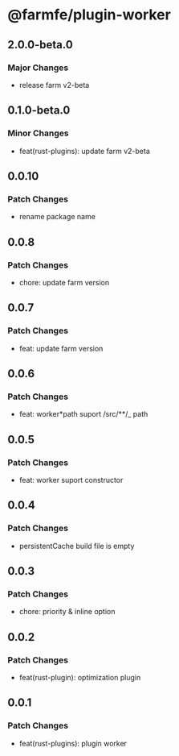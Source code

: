 # @farmfe/plugin-worker

## 2.0.0-beta.0

### Major Changes

- release farm v2-beta

## 0.1.0-beta.0

### Minor Changes

- feat(rust-plugins): update farm v2-beta

## 0.0.10

### Patch Changes

- rename package name

## 0.0.8

### Patch Changes

- chore: update farm version

## 0.0.7

### Patch Changes

- feat: update farm version

## 0.0.6

### Patch Changes

- feat: worker\*path suport /src/\*\*/\_ path

## 0.0.5

### Patch Changes

- feat: worker suport constructor

## 0.0.4

### Patch Changes

- persistentCache build file is empty

## 0.0.3

### Patch Changes

- chore: priority & inline option

## 0.0.2

### Patch Changes

- feat(rust-plugin): optimization plugin

## 0.0.1

### Patch Changes

- feat(rust-plugins): plugin worker

